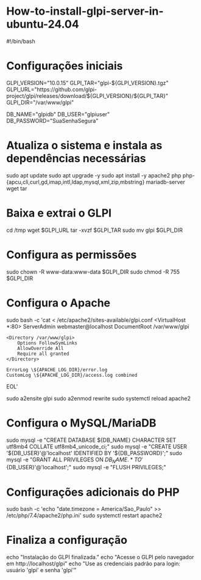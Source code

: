 # How-to-install-glpi-server-in-ubuntu-24.04
#!/bin/bash

# Configurações iniciais
GLPI_VERSION="10.0.15"
GLPI_TAR="glpi-${GLPI_VERSION}.tgz"
GLPI_URL="https://github.com/glpi-project/glpi/releases/download/${GLPI_VERSION}/${GLPI_TAR}"
GLPI_DIR="/var/www/glpi"

DB_NAME="glpidb"
DB_USER="glpiuser"
DB_PASSWORD="SuaSenhaSegura"

# Atualiza o sistema e instala as dependências necessárias
sudo apt update
sudo apt upgrade -y
sudo apt install -y apache2 php php-{apcu,cli,curl,gd,imap,intl,ldap,mysql,xml,zip,mbstring} mariadb-server wget tar

# Baixa e extrai o GLPI
cd /tmp
wget $GLPI_URL
tar -xvzf $GLPI_TAR
sudo mv glpi $GLPI_DIR

# Configura as permissões
sudo chown -R www-data:www-data $GLPI_DIR
sudo chmod -R 755 $GLPI_DIR

# Configura o Apache
sudo bash -c 'cat <<EOL > /etc/apache2/sites-available/glpi.conf
<VirtualHost *:80>
    ServerAdmin webmaster@localhost
    DocumentRoot /var/www/glpi

    <Directory /var/www/glpi>
        Options FollowSymLinks
        AllowOverride All
        Require all granted
    </Directory>

    ErrorLog \${APACHE_LOG_DIR}/error.log
    CustomLog \${APACHE_LOG_DIR}/access.log combined
</VirtualHost>
EOL'

sudo a2ensite glpi
sudo a2enmod rewrite
sudo systemctl reload apache2

# Configura o MySQL/MariaDB
sudo mysql -e "CREATE DATABASE ${DB_NAME} CHARACTER SET utf8mb4 COLLATE utf8mb4_unicode_ci;"
sudo mysql -e "CREATE USER '${DB_USER}'@'localhost' IDENTIFIED BY '${DB_PASSWORD}';"
sudo mysql -e "GRANT ALL PRIVILEGES ON ${DB_NAME}.* TO '${DB_USER}'@'localhost';"
sudo mysql -e "FLUSH PRIVILEGES;"

# Configurações adicionais do PHP
sudo bash -c 'echo "date.timezone = America/Sao_Paulo" >> /etc/php/7.4/apache2/php.ini'
sudo systemctl restart apache2

# Finaliza a configuração
echo "Instalação do GLPI finalizada."
echo "Acesse o GLPI pelo navegador em http://localhost/glpi"
echo "Use as credenciais padrão para login: usuário 'glpi' e senha 'glpi'"
